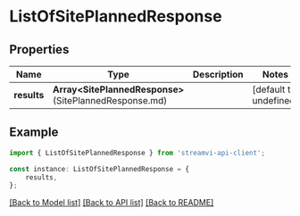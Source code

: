 # ListOfSitePlannedResponse


## Properties

Name | Type | Description | Notes
------------ | ------------- | ------------- | -------------
**results** | **Array&lt;SitePlannedResponse&gt;**(SitePlannedResponse.md) |  | [default to undefined]

## Example

```typescript
import { ListOfSitePlannedResponse } from 'streamvi-api-client';

const instance: ListOfSitePlannedResponse = {
    results,
};
```

[[Back to Model list]](../README.md#documentation-for-models) [[Back to API list]](../README.md#documentation-for-api-endpoints) [[Back to README]](../README.md)
